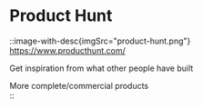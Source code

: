 # Product Hunt

::image-with-desc{imgSrc="product-hunt.png"}
https://www.producthunt.com/  

Get inspiration from what other people have built

More complete/commercial products  
::
